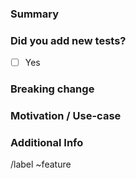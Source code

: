 <!--

Thank you for submitting a pull request! Please put the short and descriptive title above.

Please fill out the fields to let reviewers understand your pull request.

-->

### Summary

<!-- A short summary of the feature -->

### Did you add new tests?

<!--

According to the Definition of Done, please note that we may not
approve your changes if you don't add tests.

-->

- [ ] Yes

### Breaking change

<!--

If this PR introduces a breaking change, please describe the impact and a
potential migration path for existing applications in detail.

-->

### Motivation / Use-case

<!--

Please explain the motivation or use-case for making this change
and link to the issue or JIRA ticket if possible.

-->

### Additional Info

<!-- Optional: Please provide additional information if needed. -->

/label ~feature
